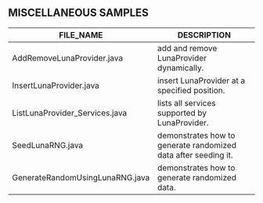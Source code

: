 
## MISCELLANEOUS SAMPLES

| **FILE_NAME** | **DESCRIPTION** |
| --- | --- |
| AddRemoveLunaProvider.java | add and remove LunaProvider dynamically. |
| InsertLunaProvider.java | insert LunaProvider at a specified position. |
| ListLunaProvider_Services.java | lists all services supported by LunaProvider. |
| SeedLunaRNG.java | demonstrates how to generate randomized data after seeding it. |
| GenerateRandomUsingLunaRNG.java | demonstrates how to generate randomized data. |
